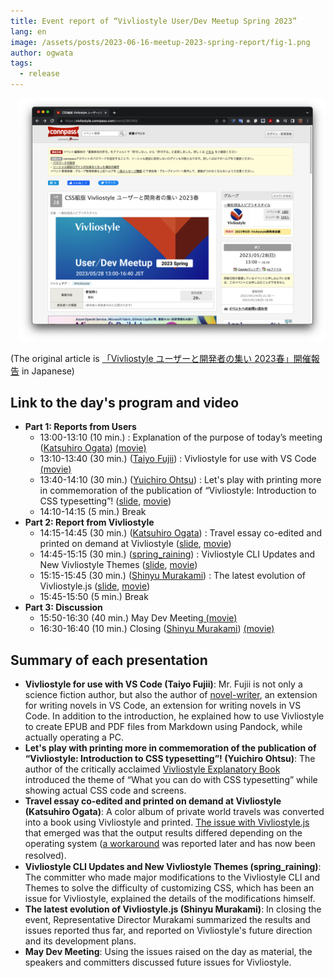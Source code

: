 ```yaml
---
title: Event report of “Vivliostyle User/Dev Meetup Spring 2023”
lang: en
image: /assets/posts/2023-06-16-meetup-2023-spring-report/fig-1.png
author: ogwata
tags:
  - release
---
```

<div style="float: right; margin: 0 0 1em 1em;"><img src="/assets/posts/2023-06-16-meetup-2023-spring-report/fig-1.png" alt="Event report of “Vivliostyle User/Dev Meetup Spring 2023”" style="width: 500px;" /></div>

(The original article is [「Vivliostyle ユーザーと開発者の集い 2023春」開催報告](https://vivliostyle.org/blog/ja/blog/2023/06/16/meetup-2023-spring-report/) in Japanese)

## Link to the day's program and video

- **Part 1: Reports from Users**
    - 13:00-13:10 (10 min.) : Explanation of the purpose of today’s meeting ([Katsuhiro Ogata](https://twitter.com/ogwata)) [ (movie) ](https://youtu.be/LWGgx_-OuzM)
    - 13:10-13:40 (30 min.) ([Taiyo Fujii](https://twitter.com/t_trace)) : Vivliostyle for use with VS Code[ (movie) ](https://youtu.be/IZhWqs8klAA)
    - 13:40-14:10 (30 min.) ([Yuichiro Ohtsu](https://twitter.com/arinoth)) : Let's play with printing more in commemoration of the publication of “Vivliostyle: Introduction to CSS typesetting”! ([slide](https://docs.google.com/presentation/d/e/2PACX-1vRe8ch25fqDcA0f-H8t6jXnKkuPmjvbX8w5N6c2Url7YnDX6RrxY5C5VTrNQArUwBkn-YO0YAwWxOX1/pub?start=false&loop=false&delayms=3000#slide=id.p), [movie](https://youtu.be/tsu54buPXs4)) 
    - 14:10-14:15 (5 min.) Break
- **Part 2: Report from Vivliostyle**
    - 14:15-14:45 (30 min.) ([Katsuhiro Ogata](https://twitter.com/ogwata)) : Travel essay co-edited and printed on demand at Vivliostyle ([slide](https://github.com/ogwata/slide-2023-05-26-kaigainotabi1), [movie](https://youtu.be/BBlDnUngQMI)) 
    - 14:45-15:15 (30 min.) ([spring_raining](https://twitter.com/spring_raining)) : Vivliostyle CLI Updates and New Vivliostyle Themes ([slide](https://paper.dropbox.com/doc/Vivliostyle-CLI-Update-2023-Spring--B6QH1glwYNzxswJS6ONA3TzsAQ-lsXkWP5og75hivqeNPNQ3), [movie](https://youtu.be/RiqLytcJfIE)) 
    - 15:15-15:45 (30 min.) ([Shinyu Murakami](https://twitter.com/MurakamiShinyu)) : The latest evolution of Vivliostyle.js ([slide](https://github.com/MurakamiShinyu/vivliostyle-dev2023spring), [movie](https://youtu.be/ofxFlBkaxzk)) 
    - 15:45-15:50 (5 min.) Break
- **Part 3: Discussion**
    - 15:50-16:30 (40 min.) May Dev Meeting[ (movie) ](https://youtu.be/WGZZQIJHna0)
     - 16:30-16:40 (10 min.) Closing ([Shinyu Murakami](https://twitter.com/MurakamiShinyu)) [ (movie) ](https://youtu.be/0j3zUsDkHAw)

## Summary of each presentation

- **Vivliostyle for use with VS Code (Taiyo Fujii)**: Mr. Fujii is not only a science fiction author, but also the author of [novel-writer](https://marketplace.visualstudio.com/items?itemName=TaiyoFujii.novel-writer), an extension for writing novels in VS Code, an extension for writing novels in VS Code. In addition to the introduction, he explained how to use Vivliostyle to create EPUB and PDF files from Markdown using Pandock, while actually operating a PC.
- **Let's play with printing more in commemoration of the publication of “Vivliostyle: Introduction to CSS typesetting”! (Yuichiro Ohtsu)**: The author of the critically acclaimed [Vivliostyle Explanatory Book](https://amzn.asia/d/4LZ73WU) introduced the theme of “What you can do with CSS typesetting” while showing actual CSS code and screens.
- **Travel essay co-edited and printed on demand at Vivliostyle (Katsuhiro Ogata)**: A color album of private world travels was converted into a book using Vivliostyle and printed. [The issue with Vivliostyle.js](https://github.com/vivliostyle/vivliostyle.js/issues/1098) that emerged was that the output results differed depending on the operating system ([a workaround](https://github.com/vivliostyle/vivliostyle.js/issues/1098#issuecomment-1573302265) was reported later and has now been resolved).　
- **Vivliostyle CLI Updates and New Vivliostyle Themes (spring_raining)**: The committer who made major modifications to the Vivliostyle CLI and Themes to solve the difficulty of customizing CSS, which has been an issue for Vivliostyle, explained the details of the modifications himself.
- **The latest evolution of Vivliostyle.js (Shinyu Murakami)**: In closing the event, Representative Director Murakami summarized the results and issues reported thus far, and reported on Vivliostyle's future direction and its development plans.
- **May Dev Meeting**: Using the issues raised on the day as material, the speakers and committers discussed future issues for Vivliostyle.